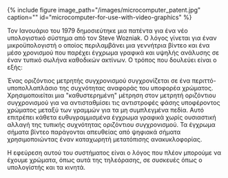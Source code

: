 {% include figure image_path="/images/microcomputer_patent.jpg" caption="" id="microcomputer-for-use-with-video-graphics" %}

Τον Ιανουάριο του 1979 δημοσιεύτηκε μια πατέντα για ένα νέο υπολογιστικό σύστημα από τον Steve Wozniak. Ο λόγος γίνεται για έναν μικροϋπολογιστή ο οποίος περιλαμβάνει μια γεννήτρια βίντεο και ένα μέσο χρονισμού που παρέχει έγχρωμα γραφικά και υψηλής ανάλυσης σε έναν τυπικό σωλήνα καθοδικών ακτίνων. Ο τρόπος που δουλεύει είναι ο εξής:

Ένας οριζόντιος μετρητής συγχρονισμού συγχρονίζεται σε ένα περιττό-υποπολλαπλάσιο της συχνότητας αναφοράς του υποφορέα χρώματος. Χρησιμοποιείται μια "καθυστερημένη" μέτρηση στον μετρητή οριζόντιου συγχρονισμού για να αντισταθμίσει τις αντιστροφές φάσης υποφέροντος χρώματος μεταξύ των γραμμών για τα μη συμπλεγμένα πεδία. Αυτό επιτρέπει κάθετα ευθυγραμμισμένα έγχρωμα γραφικά χωρίς ουσιαστική αλλαγή της τυπικής συχνότητας οριζόντιου συγχρονισμού. Τα έγχρωμα σήματα βίντεο παράγονται απευθείας από ψηφιακά σήματα χρησιμοποιώντας έναν καταχωρητή μετατόπισης ανακυκλοφορίας.

Η εφεύρεση αυτού του συστήματος είναι ο λόγος που πλέον μπορούμε να έχουμε χρώματα, όπως αυτά της τηλεόρασης, σε συσκευές όπως ο υπολογίστής και τα κινητά.

[^1]: fig:microcomputer-for-use-with-video-graphics
